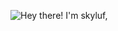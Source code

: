 ![Hey there! I'm skyluf,](https://user-images.githubusercontent.com/96982940/149945814-c1fc11f8-e78e-4035-8091-7ddf10ddcc19.png)
